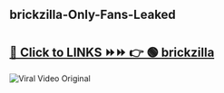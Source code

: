 
 ## brickzilla-Only-Fans-Leaked

# <h2><a href="https://clipsfans.com/brickzilla&ref=git">🔗 Click to LINKS ⏩⏩ 👉 🟢 brickzilla </a></h2>

<a href="https://clipsfans.com/brickzilla&ref=git" rel="nofollow" data-target="animated-image.originalLink"><img src="https://i.ibb.co.com/xMMVF88/686577567.gif" alt="Viral Video Original" style="max-width: 100%; display: inline-block;" data-target="animated-image.originalImage"></a>
